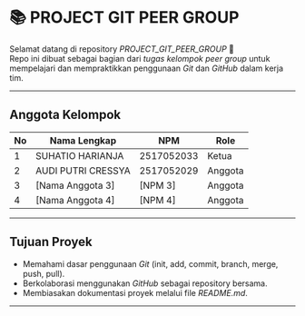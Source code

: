 # 📚 PROJECT GIT PEER GROUP

Selamat datang di repository *PROJECT_GIT_PEER_GROUP* 🎉  
Repo ini dibuat sebagai bagian dari *tugas kelompok peer group* untuk mempelajari dan mempraktikkan penggunaan *Git* dan *GitHub* dalam kerja tim.

---

## Anggota Kelompok

| No | Nama Lengkap       | NPM        | Role              |
|----|--------------------|------------|-------------------|
| 1  | SUHATIO HARIANJA   | 2517052033    | Ketua            |
| 2  | AUDI PUTRI CRESSYA   | 2517052029    | Anggota      |
| 3  | [Nama Anggota 3]   | [NPM 3]    | Anggota        |
| 4  | [Nama Anggota 4]   | [NPM 4]    | Anggota          |

---

##  Tujuan Proyek
- Memahami dasar penggunaan *Git* (init, add, commit, branch, merge, push, pull).
- Berkolaborasi menggunakan *GitHub* sebagai repository bersama.
- Membiasakan dokumentasi proyek melalui file *README.md*.

---


